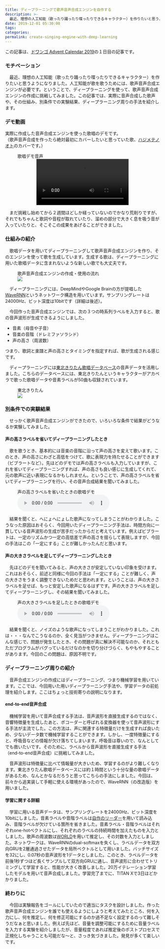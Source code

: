 ```yaml
---
title: ディープラーニングで歌声音声合成エンジンを自作する
description: >-
  最近、理想の人工知能（歌ったり踊ったり喋ったりできるキャラクター）を作りたいと思うようになりました。人工知能が歌を歌うためには、歌声音声合成エンジンが必要です。ということで、ディープラーニングを使って、歌声音声合成エンジンの作成に挑戦してみました。この記事では、実際に音声合成した歌声や、その仕組み、別条件での実験結果、ディープラーニング周りの手法を紹介します。
date: 2019-12-01 05:30:00
tags:
categories:
permalink: create-singing-engine-with-deep-learning
---
```



この記事は、[ドワンゴ Advent Calendar 2019](https://qiita.com/advent-calendar/2019/dwango)の１日目の記事です。

### モチベーション

　最近、理想の人工知能（歌ったり踊ったり喋ったりできるキャラクター）を作りたいと思うようになりました。人工知能が歌を歌うためには、歌声音声合成エンジンが必要です。ということで、ディープラーニングを使って、歌声音声合成エンジンの作成に挑戦してみました。この記事では、実際に音声合成した歌声や、その仕組み、別条件での実験結果、ディープラーニング周りの手法を紹介します。

<!-- more -->

### デモ動画
実際に作成した音声合成エンジンを使った歌唱のデモです。  
（歌声音声合成を作ったら絶対最初にカバーしたいと思っていた歌、[ハジメテノオト](https://www.nicovideo.jp/watch/sm1274898)のカバーです。）

<figure>
  <figcaption>歌唱デモ音声</figcaption>
  <center><video src="demo-w-f0.mp4" controls style="max-height: 15em"></video></center>
</figure>

　まだ挑戦し始めてから２週間ほどしか経っていないのでかなり荒削りですが、それでもちゃんと歌詞や音程が取れていたり、溜めの部分で大きく息を吸う音が入っていたりと、そこそこの成果をあげることができました。

### 仕組みの紹介

　歌唱データを用いてディープラーニングして歌声音声合成エンジンを作り、そのエンジンを使って歌を生成しています。生成する歌は、ディープラーニングに用いた歌唱データに含まれないような新しい歌でも大丈夫です。

<figure>
  <figcaption>歌声音声合成エンジンの作成・使用の流れ</figcaption>
  <img src="1.png" style="max-height: 19em">
</figure>

　ディープラーニングには、DeepMindやGoogle Brainの方が提唱した[WaveRNN](https://arxiv.org/abs/1802.08435)というネットワーク構造を用いています。サンプリングレートは24000Hz、ビット深度は10bitです（詳細は後述）。

　今回作った音声合成エンジンでは、次の３つの時系列ラベルを入力すると、歌の音声波形が生成できるようにしました。
* 音素（母音や子音）
* 音楽の音階（ドレミファソラシド）
* 声の高さ（周波数）

つまり、歌詞と楽譜と声の高さとタイミングを指定すれば、歌が生成される感じです。

　ディープラーニングには[東北きりたん歌唱データベース](https://zunko.jp/kiridev/login.php)の音声データを活用しました。こちらのデータベースには、東北きりたんというキャラクターがアカペラで歌った歌唱データや音素ラベルが50曲も収録されています。

<figure>
  <figcaption>東北きりたん</figcaption>
  <img src="a1zunko100.png" style="max-height: 15em">
</figure>

### 別条件での実験結果

　せっかく歌声音声合成エンジンができたので、いろいろな条件で結果がどうなるか実験してみました。

#### 声の高さラベルを省いてディープラーニングしたとき

　歌を歌うとき、基本的には音楽の音階に沿って声の高さを変えて歌います。このとき、声の高さにわざと高低をつけて、歌に表現力を持たせることができます（ビブラートなど）。先ほどのデモでは声の高さラベルも入力していますが、これを省いてディープラーニングすれば、声の高さも良い感じに生成してくれて、元の歌声に近い表現になるかもしれません。ということで、声の高さラベルを省いてディープラーニングを行い、その音声合成結果を聞いてみました。

<figure>
  <figcaption>声の高さラベルを省いたときの歌唱デモ</figcaption>
  <audio src="demo-wo.wav" controls></audio>
</figure>

　結果を聞くと、へにょへにょした歌声になってしまうことがわかりました。こうなった原因はおそらく、今回用いたディープラーニング手法は、時間方向に一貫している音声波形の生成が苦手だったからだと考えています。例えばビブラートは、一定のリズムかつ一定の高低差で声の高さを揺らして表現しますが、今回の手法はこの「一定にする」ことが難しかったんだと思います。

#### 声の大きさラベルを足してディープラーニングしたとき

　先ほどのデモを聞いてみると、声の大きさが安定していない印象を受けます。これはおそらく、前述と同様に今回の手法は「一定にする」ことが難しく、声の大きさをうまく調整できないためだと思われます。ということは、声の大きさラベルを足せば、もっと安定した歌声になるはずです。声の大きさラベルを足してディープラーニングし、その結果を聞いてみました。

<figure>
  <figcaption>声の大きさラベルを足したときの歌唱デモ</figcaption>
  <audio src="demo-w-volume.wav" controls></audio>
</figure>

　結果を聞くと、ノイズのような歌声になってしまうことがわかりました。これは・・・なんでこうなるのか、全く見当がつきません。ディープラーニングはこんな感じで、問題が発生したとき、その問題が真に解決不可能なのか、それともただプログラムがバグっているだけなのかを切り分けづらく、もやもやすることがあります。今回のこの問題は、原因不明です。

### ディープラーニング周りの紹介

　音声合成エンジンの作成にはディープラーニング、つまり機械学習を用いています。ここでは、今回用いた用いディープラーニング手法や、学習データの前処理を紹介します。ここはちょっと技術寄りの説明になります。

#### end-to-end音声合成

　機械学習を用いて音声合成する手法は、音声波形を直接生成するのではなく、音響特徴量を生成したあと、ボコーダーと呼ばれる変換器を使って音声波形にする手法が主流でした。この方法は、声に関連する特徴量だけを生成すれば良いため、少ないデータ数で機械学習することができます。しかし、一度特徴量にすると、呼吸音などの情報が欠け落ちてしまいます。呼吸音は尊いので、なんとしてでも救いたいです。そのために、ラベルから音声波形を直接生成する手法（end-to-end音声合成）に挑戦してみました。

　音声波形は特徴量に比べて情報量が大きいため、学習するのがより難しくなります。東北きりたん歌唱データベースには約１時間という十分な量の歌唱データがあるため、なんとかなるだろうと思ってこちらの手法にしました。今回は、前々から追実装して手軽に使える環境があったので、WaveRNN（の改造版）を用いました。

#### 学習に関する詳細

　学習に用いる音声データは、サンプリングレートを24000Hz、ビット深度を10bitにしました。音素ラベルや音階ラベルは[自作のリーダー](https://github.com/Hiroshiba/kiritan_singing_label_reader)を用いて読み込み、音階ラベルが欠けている箇所を省きました。音素ラベル・音階ラベルはそれぞれone-hotベクトルにし、それぞれのラベルの持続時間を加えたものを入力としました。歌声の周波数は[WORLD](https://github.com/mmorise/World)を用いて推定し、その対数を入力としました。ネットワークは、WaveRNNのdual-softmaxを失くし、ラベルデータを双方向GRUを2層通過させたデータを局所ベクトルとして用いました。バッチサイズを32にし、0.07秒の音声波形を1データとしました。このとき、ラベルデータを前後1秒ずつほど長くサンプルして双方向GRUに通し、音声波形に合わせてトリミングして学習すると、性能が大きく改善しました。20万イテレーション学習したモデルを用いて音声合成しました。学習完了までに、TITAN Xで3日ほどかかりました。

### 終わりに

　今回は実験報告をゴールにしていたので適当にタスクを設計しました。作った歌声音声合成エンジンを誰でも使えるようにしようと考えてみたところ、何を入力にし、何を推定し、何を修正可能にするのか過不足なく設定するのって難しそうだなぁと思いました。例えば先ほど、音量を調整可能にするために音量ラベルを入力する実験を紹介しましたが、音量程度であれば推定後のポストプロセスで正規化しちゃうことも可能だな～と、さっき気づきました。発見が多くて楽しいです。
